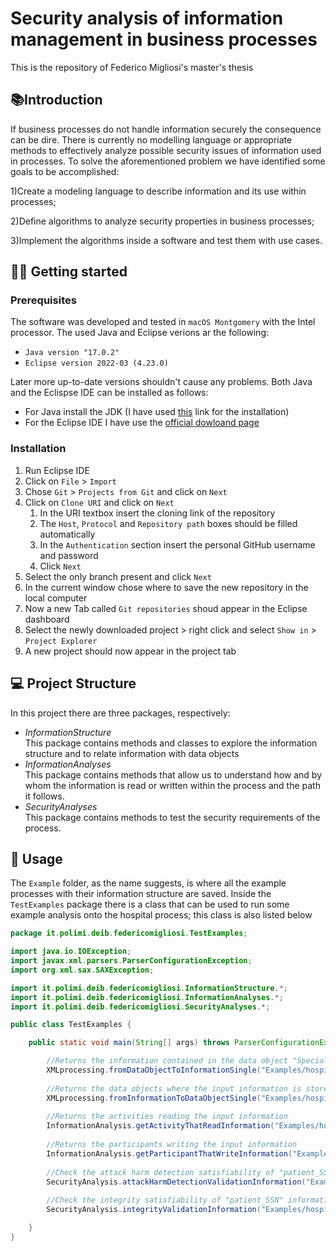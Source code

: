 # Security analysis of information management in business processes
This is the repository of Federico Migliosi's master's thesis

## 📚Introduction
If business processes do not handle information securely the consequence can be dire. There is currently no modelling language or appropriate methods to effectively analyze possible security issues of information used in processes. 
To solve the aforementioned problem we have identified some goals to be accomplished:

1)Create a modeling language to describe information and its use within processes;

2)Define algorithms to analyze security properties in business processes;

3)Implement the algorithms inside a software and test them with use cases.

## 👨‍💻 Getting started
### Prerequisites
The software was developed and tested in `macOS Montgomery` with the Intel processor. The used Java and Eclipse verions ar the following:
* `Java version "17.0.2"`
* `Eclipse version 2022-03 (4.23.0)`

Later more up-to-date versions shouldn't cause any problems. Both Java and the Eclispse IDE can be installed as follows:
* For Java install the JDK (I have used [this](https://adoptopenjdk.net/) link for the installation)
* For the Eclipse IDE I have use the [official dowloand page](https://www.eclipse.org/downloads/)

### Installation
1. Run Eclipse IDE
2. Click on `File` > `Import`
3. Chose `Git` > `Projects from Git` and click on `Next`
4. Click on `Clone URI` and click on `Next`
    1. In the URI textbox insert the cloning link of the repository
    2. The `Host`, `Protocol` and `Repository path` boxes should be filled automatically 
    3. In the `Authentication` section insert the personal GitHub username and password
    4. Click `Next`
5. Select the only branch present and click `Next`
6. In the current window chose where to save the new repository in the local computer
7. Now a new Tab called `Git repositories` shoud appear in the Eclipse dashboard
8. Select the newly downloaded project > right click and select `Show in` > `Project Explorer`
9. A new project should now appear in the project tab

## :computer: Project Structure
In this project there are three packages, respectively:
* *InformationStructure*<br/>
This package contains methods and classes to explore the information structure and to relate information with data objects
* *InformationAnalyses*<br/>
This package contains methods that allow us to understand how and by whom the information is read or written within the process and the path it follows.
* *SecurityAnalyses*<br/>
This package contains methods to test the security requirements of the process.


## 🧐 Usage
The `Example` folder, as the name suggests, is where all the example processes with their information structure are saved.
Inside the `TestExamples` package there is a class that can be used to run some example analysis onto the hospital process; this class is also listed below
```java
package it.polimi.deib.federicomigliosi.TestExamples;

import java.io.IOException;
import javax.xml.parsers.ParserConfigurationException;
import org.xml.sax.SAXException;

import it.polimi.deib.federicomigliosi.InformationStructure.*;
import it.polimi.deib.federicomigliosi.InformationAnalyses.*;
import it.polimi.deib.federicomigliosi.SecurityAnalyses.*;

public class TestExamples {

	public static void main(String[] args) throws ParserConfigurationException, SAXException, IOException {

		//Returns the information contained in the data object "Specialistic report" (the method takes as input the ID)
        XMLprocessing.fromDataObjectToInformationSingle("Examples/hospital.xml", "DataObjectReference_18m1ns9");
        
        //Returns the data objects where the input information is stored
        XMLprocessing.fromInformationToDataObjectSingle("Examples/hospital.xml", "patient_SSN");
        
        //Returns the activities reading the input information
        InformationAnalysis.getActivityThatReadInformation("Examples/hospital.xml", "Examples/hospital.bpmn", "patient_SSN", true);
        
        //Returns the participants writing the input information
        InformationAnalysis.getParticipantThatWriteInformation("Examples/hospital.xml", "Examples/hospital.bpmn", "pathology_exam_outcome", true);
    
        //Check the attack harm detection satisfiability of "patient_SSN" information
        SecurityAnalysis.attackHarmDetectionValidationInformation("Examples/hospital.xml", "Examples/hospital.bpmn", "patient_SSN");
        
        //Check the integrity satisfiability of "patient_SSN" information
        SecurityAnalysis.integrityValidationInformation("Examples/hospital.xml", "Examples/hospital.bpmn", "patient_SSN");

	}
}
```
